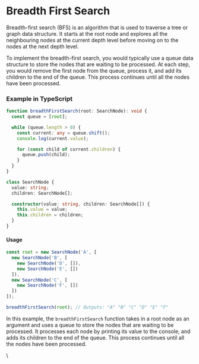 # Breadth First Search

Breadth-first search (BFS) is an algorithm that is used to traverse a tree or graph data structure. It starts at the root node and explores all the neighbouring nodes at the current depth level before moving on to the nodes at the next depth level.

To implement the breadth-first search, you would typically use a queue data structure to store the nodes that are waiting to be processed. At each step, you would remove the first node from the queue, process it, and add its children to the end of the queue. This process continues until all the nodes have been processed.

### Example in TypeScript

```typescript
function breadthFirstSearch(root: SearchNode): void {
  const queue = [root];

  while (queue.length > 0) {
    const current: any = queue.shift();
    console.log(current.value);

    for (const child of current.children) {
      queue.push(child);
    }
  }
}

class SearchNode {
  value: string;
  children: SearchNode[];

  constructor(value: string, children: SearchNode[]) {
    this.value = value;
    this.children = children;
  }
}
```

#### Usage

```typescript
const root = new SearchNode('A', [
  new SearchNode('B', [
    new SearchNode('D', []),
    new SearchNode('E', [])
  ]),
  new SearchNode('C', [
    new SearchNode('F', [])
  ])
]);

breadthFirstSearch(root); // Outputs: "A" "B" "C" "D" "E" "F"
```

In this example, the `breadthFirstSearch` function takes in a root node as an argument and uses a queue to store the nodes that are waiting to be processed. It processes each node by printing its value to the console, and adds its children to the end of the queue. This process continues until all the nodes have been processed.

\
